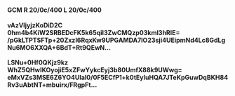 #### GCM R 20/0c/400 L 20/0c/400
**vAzVIjyjzKoDiD2C**<br/>**0hm4b4KiW2SRBEDcFK5k65qiI3ZwCMQzp03kmI3hRIE=**<br/>**/pGkLTPTSFTp+20ZxzI6RqxKw9UPGAMDA7lO23sji4UEipmNd4Lc8GdLgNu6MO6XXQA+6BdT+Rt9QEwN...**<br/><br/>
**LSNu+0Hf0QKjz9kz**<br/>**WhZ5QHwIKOyojiE5xZFwYykcEyj3b80UmfX88k9UWwg=**<br/>**eMxVZs3MSE6Z6YO4UIal0/0F5ECfP1+k0tEyIuHQA7JTeKpGuwDqBKH84Rv3uAbtNT+mbuirx/FRgpFt...**